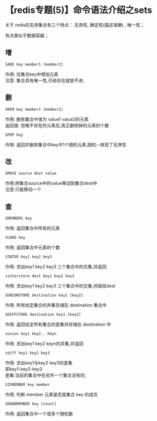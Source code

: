 # 【redis专题(5)】命令语法介绍之sets


关于 redis的无序集合有三个特点： 无序性, 确定性(描述准确) , 唯一性；

有点类似于数据容器；

## 增

    SADD key member1 [member2] 
    

作用: 往集合key中增加元素   
注意: 集合具有唯一性,已经存在就放不进;

## 删

    SREM key member1 [member2] 
    

作用: 删除集合中值为 value1 value2的元素   
返回值: 忽略不存在的元素后,真正删除掉的元素的个数

    SPOP key
    

作用: 返回并删除集合中key中1个随机元素,随机--体现了无序性

## 改

    SMOVE source dest value
    

作用:把集合source中的value移动到集合dest中   
注意:只能移动一个

## 查

    SMEMBERS key
    

作用: 返回集合中所有的元素

    SCARD key
    

作用: 返回集合中元素的个数

    SINTER key1 key2 key3
    

作用: 求出key1 key2 key3 三个集合中的交集,并返回

    sinterstore dest key1 key2 key3
    

作用: 求出key1 key2 key3 三个集合中的交集,并赋给dest

    SUNIONSTORE destination key1 [key2] 
    

作用: 所有给定集合的并集存储在 destination 集合中

    SDIFFSTORE destination key1 [key2] 
    

作用: 返回给定所有集合的差集并存储在 destination 中

    sunion key1 key2.. Keyn
    

作用: 求出key1 key2 keyn的并集,并返回

    sdiff key1 key2 key3 
    

作用: 求出key1与key2 key3的差集   
即key1-key2-key3   
差集:当前的集合中在另外一个集合没有的;

    SISMEMBER key member 
    

作用: 判断 member 元素是否是集合 key 的成员

    SRANDMEMBER key [count] 
    

作用: 返回集合中一个或多个随机数

